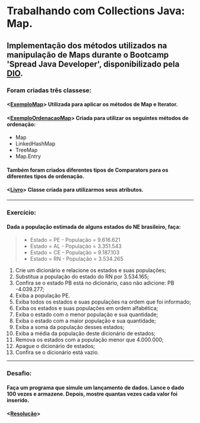 # Trabalhando com Collections Java: Map.

## Implementação dos métodos utilizados na manipulação de Maps durante o Bootcamp 'Spread Java Developer', disponibilizado pela [DIO](https://www.dio.me/).

### Foram criadas três classese: 

#### <[ExemploMap](https://github.com/Prandera/Collections-Java-Map-Spread-DIO/blob/master/src/one/digitalinnovation/ExemploMap.java)>  Utilizada para aplicar os métodos de Map e Iterator.

#### <[ExemploOrdenacaoMap](https://github.com/Prandera/Collections-Java-Map-Spread-DIO/blob/master/src/one/digitalinnovation/ExemploOrdenacaoMap.java)>  Criada para utilizar os seguintes métodos de ordenação:
- Map
- LinkedHashMap
- TreeMap
- Map.Entry
#### Também foram criados diferentes tipos de Comparators para os diferentes tipos de ordenação.

#### <[Livro](https://github.com/Prandera/Collections-Java-Map-Spread-DIO/blob/master/src/one/digitalinnovation/Livro.java)> Classe criada para utilizarmos seus atributos.
--- 
  
### Exercício:
#### Dada a população estimada de alguns estados do NE brasileiro, faça:

> - Estado = PE - População = 9.616.621<br>
> - Estado = AL - População = 3.351.543<br>
> - Estado = CE - População = 9.187.103<br>
> - Estado = RN - População = 3.534.265

1. Crie um dicionário e relacione os estados e suas populações;
2. Substitua a população do estado do RN por 3.534.165;
3. Confira se o estado PB está no dicionário, caso não adicione: PB -4.039.277;
4. Exiba a população PE.
5. Exiba todos os estados e suas populações na ordem que foi informado;
6. Exiba os estados e suas populações em ordem alfabética;
7. Exiba o estado com o menor população e sua quantidade;
8. Exiba o estado com a maior população e sua quantidade;
9. Exiba a soma da população desses estados;
10. Exiba a média da população deste dicionário de estados;
11. Remova os estados com a população menor que 4.000.000;
12. Apague o dicionário de estados;
13. Confira se o dicionário está vazio.

---

### Desafio:
#### Faça um programa que simule um lançamento de dados. Lance o dado 100 vezes e armazene. Depois, mostre quantas vezes cada valor foi inserido.
#### <[Resolução](https://github.com/Prandera/Collections-Java-Map-Spread-DIO/blob/master/src/one/digitalinnovation/LancamentoDados.java)>
